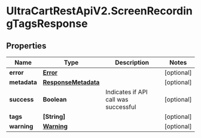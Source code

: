 # UltraCartRestApiV2.ScreenRecordingTagsResponse

## Properties

Name | Type | Description | Notes
------------ | ------------- | ------------- | -------------
**error** | [**Error**](Error.md) |  | [optional] 
**metadata** | [**ResponseMetadata**](ResponseMetadata.md) |  | [optional] 
**success** | **Boolean** | Indicates if API call was successful | [optional] 
**tags** | **[String]** |  | [optional] 
**warning** | [**Warning**](Warning.md) |  | [optional] 


